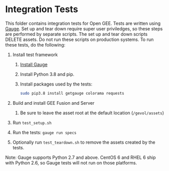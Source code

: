 # Integration Tests

This folder contains integration tests for Open GEE.
Tests are written using [Gauge](https://gauge.org/).
Set up and tear down require super user priviledges, so these steps
are performed by separate scripts.
The set up and tear down scripts DELETE assets. Do not run these
scripts on production systems.
To run these tests, do the following:

1. Install test framework
    1. [Install Gauge](https://docs.gauge.org/latest/installation.html)
    2. Install Python 3.8 and pip.
    3. Install packages used by the tests:

        ```bash
        sudo pip3.8 install getgauge colorama requests
        ```

2. Build and install GEE Fusion and Server
    1. Be sure to leave the asset root at the default location (`/gevol/assets`)
4. Run `test_setup.sh`
5. Run the tests: `gauge run specs`
6. Optionally run `test_teardown.sh` to remove the assets created by the tests.

Note: Gauge supports Python 2.7 and above. CentOS 6 and RHEL 6 ship with Python 2.6,
so Gauge tests will not run on those platforms.
